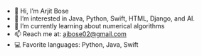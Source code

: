 - 👋 Hi, I’m Arjit Bose
- 👀 I’m interested in Java, Python, Swift, HTML, Django, and AI. 
- 🌱 I’m currently learning about numerical algorithms
- 📫 Reach me at: ajbose02@gmail.com
- 💻 Favorite languages: Python, Java, Swift

<!---
ajbose02/ajbose02 is a ✨ special ✨ repository because its `README.md` (this file) appears on your GitHub profile.
You can click the Preview link to take a look at your changes.
--->
